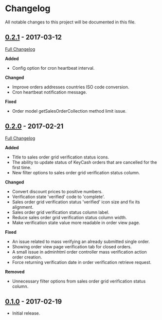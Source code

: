 # Changelog
All notable changes to this project will be documented in this file.

## [0.2.1](https://github.com/keycash/magento1-keycash/tree/0.2.1) - 2017-03-12
[Full Changelog](https://github.com/keycash/magento1-keycash/compare/0.2.0...0.2.1)

**Added**
* Config option for cron heartbeat interval.

**Changed**
* Improve orders addresses countries ISO code conversion.
* Cron heartbeat notification message.

**Fixed**
* Order model getSalesOrderCollection method limit issue.

## [0.2.0](https://github.com/keycash/magento1-keycash/tree/0.2.0) - 2017-02-21
[Full Changelog](https://github.com/keycash/magento1-keycash/compare/0.1.0...0.2.0)

**Added**
* Title to sales order grid verification status icons.
* The ability to update status of KeyCash orders that are cancelled for the first time.
* New filter options to sales order grid verification status column.

**Changed**
* Convert discount prices to positive numbers.
* Verification state 'verified' code to 'complete'.
* Sales order grid verification status 'verified' icon size and fix its alignment.
* Sales order grid verification status column label.
* Reduce sales order grid verification status column width.
* Make verification state value more readable in order view page.

**Fixed**
* An issue related to mass verifying an already submitted single order.
* Showing order view page verification tab for closed orders.
* A small issue in adminhtml order controller mass verification action order creation.
* Force returning verification date in order verification retrieve request.

**Removed**
* Unnecessary filter options from sales order grid verification status column.

## [0.1.0](https://github.com/keycash/magento1-keycash/tree/0.1.0) - 2017-02-19
* Initial release.
